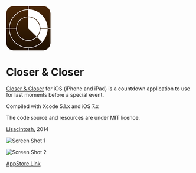 <img style="border-radius:20px;" src="Closer/Images.xcassets/AppIcon.appiconset/Icon-60@2x.png">

Closer &amp; Closer
=====

[Closer &amp; Closer](http://www.lisacintosh.com/closer/) for iOS (iPhone and iPad) is a countdown application to use for last moments before a special event.

Compiled with Xcode 5.1.x and iOS 7.x

The code source and resources are under MIT licence.

[Lisacintosh](http://www.lisacintosh.com/), 2014

![Screen Shot 1](http://lisacintosh.com/closer/images/screenshot-1.png)

![Screen Shot 2](http://lisacintosh.com/closer/images/screenshot-2.png)


[AppStore Link](https://itunes.apple.com/us/app/closer-closer/id426017193?ls=1&mt=8)